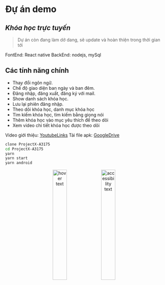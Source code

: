 # Đự án demo
## _Khóa học trực tuyến_

>Dự án còn đang làm dở dang, sẽ update và hoàn thiện trong thời gian tới

FontEnd: React native
BackEnd: nodejs, mySql

## Các tính năng chính

- Thay đổi ngôn ngữ.
- Chế độ giao diện ban ngày và ban đêm.
- Đăng nhập, đăng xuất, đăng ký với mail.
- Show danh sách khóa học.
- Lưu lại phiên đăng nhập.
- Theo dõi khóa học, danh mục khóa học
- Tìm kiếm khóa học, tìm kiếm bằng giọng nói
- Thêm khóa học vào mục yêu thích để theo dõi
- Xem video chi tiết khóa học được theo dõi

Video giới thiệu: [YoutubeLinks](https://nodejs.org/)
Tải file apk: [GoogleDrive](https://drive.google.com/file/d/1p9ta8c_Mjk7qjY0ELA9rCN7gLolm8v3y/view?usp=sharing)



```sh
clone ProjectX-A3175
cd ProjectX-A3175
yarn
yarn start
yarn android
```


<p align="center">
  <img src="https://i.imgur.com/vKb2F1B.png" width="30%" title="hover text">
  <img src="https://i.imgur.com/vKb2F1B.png" width="30%" alt="accessibility text">
</p>




